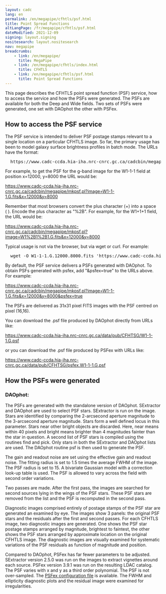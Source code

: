 ```yaml
---
layout: cadc
lang: en
permalink: /en/megapipe/cfhtls/psf.html
title: Point Spread Functions
altLangPage: /fr/megapipe/cfhtls/psf.html
dateModified: 2021-12-09
signing: layout.signing
nositesearch: layout.nositesearch
nav: megapipe
breadcrumbs:
    - link: /en/megapipe/
      title: MegaPipe
    - link: /en/megapipe/cfhtls/index.html
      title: CFHTLS
    - link: /en/megapipe/cfhtls/psf.html
      title: Point Spread Functions
---
```

<p>
    This page describes the CFHTLS point spread function (PSF)
    service, how to access the service and how the PSFs were
    generated. The PSFs are available for both the Deep and Wide
    fields. Two sets of PSFs were generated, one set with DAOphot the
    other with PSFex.
</p>
<h2>How to access the PSF service</h2>
<p>
    The PSF service is intended to deliver PSF postage stamps relevant to
    a single location on a particular CFHTLS image. So far, the primary usage
    has been to model galaxy surface brightness profiles in batch
    mode. The URLs have the format:
</p>
<pre>
  https://www.cadc-ccda.hia-iha.nrc-cnrc.gc.ca/cadcbin/megapipe/mkpsf.pl?image=[image.fits]&amp;x=[x-pixel]&amp;y=[y-pixel]
</pre>
<p>
    For example, to get the PSF for the g-band image for the W1-1-1
    field at position x=12000, y=8000 the URL would be:
</p>
<p>
  <a href="https://www.cadc-ccda.hia-iha.nrc-cnrc.gc.ca/cadcbin/megapipe/mkpsf.pl?image=W1-1-1.G.fits&amp;x=12000&amp;y=8000">https://www.cadc-ccda.hia-iha.nrc-cnrc.gc.ca/cadcbin/megapipe/mkpsf.pl?image=W1-1-1.G.fits&amp;x=12000&amp;y=8000</a>
</p>
<p>
    Remember that most browsers convert the plus character (+) into a
    space (&nbsp;).  Encode the plus character as "%2B". For example,
    for the W1+1+1 field, the URL would be:
</p>
<p>
  <a href="https://www.cadc-ccda.hia-iha.nrc-cnrc.gc.ca/cadcbin/megapipe/mkpsf.pl?image=W1%2B1%2B1.G.fits&amp;x=12000&amp;y=8000">https://www.cadc-ccda.hia-iha.nrc-cnrc.gc.ca/cadcbin/megapipe/mkpsf.pl?image=W1%2B1%2B1.G.fits&amp;x=12000&amp;y=8000</a>
</p>
<p>
    Typical usage is not via the browser, but via wget or curl. For example:
</p>
<pre>
  wget -O W1-1-1.G.12000.8000.fits 'https://www.cadc-ccda.hia-iha.nrc-cnrc.gc.ca/cadcbin/megapipe/mkpsf.pl?image=W1-1-1.G.fitss&amp;x=12000&amp;y=8000'
</pre>
<p>
    By default, the PSF service delivers a PSFs generated with
    DAOphot. To obtain PSFs generated with psfex, add "&amp;psfex=true" to
    the URLs above. For example:
</p>
<p>
  <a href="https://www.cadc-ccda.hia-iha.nrc-cnrc.gc.ca/cadcbin/megapipe/mkpsf.pl?image=W1-1-1.G.fits&amp;x=12000&amp;y=8000&amp;psfex=true">https://www.cadc-ccda.hia-iha.nrc-cnrc.gc.ca/cadcbin/megapipe/mkpsf.pl?image=W1-1-1.G.fits&amp;x=12000&amp;y=8000&amp;psfex=true</a>
</p>
<p>
    The PSFs are delivered as 31x31 pixel FITS images with the PSF
    centred on pixel (16,16).
</p>
<p>
    You can download the .psf file produced by DAOphot directly from URLs like:
</p>
<p>
  <a href="https://www.cadc-ccda.hia-iha.nrc-cnrc.gc.ca/data/pub/CFHTSG/W1-1-1.G.psf">https://www.cadc-ccda.hia-iha.nrc-cnrc.gc.ca/data/pub/CFHTSG/W1-1-1.G.psf</a>
</p>
<p>
    or you can download the .psf file produced by PSFex with URLs like:
</p>
<p>
  <a href="https://www.cadc-ccda.hia-iha.nrc-cnrc.gc.ca/data/pub/CFHTSG/psfex.W1-1-1.G.psf">https://www.cadc-ccda.hia-iha.nrc-cnrc.gc.ca/data/pub/CFHTSG/psfex.W1-1-1.G.psf</a>
</p>
<h2>How the PSFs were generated</h2>
<h3>DAOphot:</h3>
<p>
    The PSFs are generated with the standalone version of
    DAOphot. SExtractor and DAOphot are used to select PSF
    stars. SExtractor is run on the image. Stars are identified by
    comparing the 2-arcsecond aperture magnitude to the 3-arcsecond
    aperture magnitude.  Stars form a well defined locus in this
    parameter. Stars near other bright objects are discarded. Here, near
    means within 40 pixels and bright means brighter than 4 magnitudes
    fainter than the star in question. A second list of PSF stars is
    compiled using the routines find and pick. Only stars in both the
    SExtractor and DAOphot lists are used.  The DAOphot routine psf is
    then used to generate the PSF.
</p>
<p>
    The gain and readout noise are set using the effective gain and
    readout noise. The fitting radius is set to 1.5 times the average
    FWHM of the image.  The PSF radius is set to 15. A bivariate
    Gaussian model with a correction look-up table is used. The PSF is
    allowed to vary across the field with second order variations.
</p>
<p>
    Two passes are made. After the first pass, the images are searched
    for second sources lying in the wings of the PSF stars. These PSF
    stars are removed from the list and the PSF is recomputed in the
    second pass.
</p>
<p>
    Diagnostic images comprised entirely of postage stamps of the PSF
    star are generated an examined by eye. The images show 3 panels:
    the original PSF stars and the residuals after the first and
    second passes. For each CFHTLS image, two diagnostic images are
    generated. One shows the PSF star postage stamps arranged by
    magnitude, brightest to faintest, the other shows the PSF stars
    arranged by approximate location on the original CFHTLS image. The
    diagnostic images are visually examined for systematic variations
    of the PSF residuals as function of magnitude and position.
</p>
<p>
    Compared to DAOphot, PSFex has far fewer parameters to be
    adjusted. SExtractor version 2.5.0 was run on the images to extract
    vignettes around each source. PSFex version 3.9.1 was run on the
    resulting LDAC catalog. The PSF varies with x and y as a third
    order polynomial. The PSF is not over-sampled. The <a href="/static/files/megapipe/cfhtls_psf.psfc">PSFex configuration file</a> is available. The FWHM and ellipticity
    diagnostic plots and the residual image were examined for
    irregularities.
</p>
